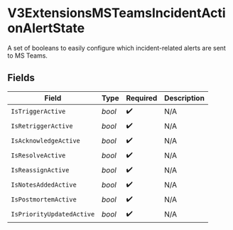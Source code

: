 # V3ExtensionsMSTeamsIncidentActionAlertState

A set of booleans to easily configure which incident-related alerts are sent to MS Teams.


## Fields

| Field                     | Type                      | Required                  | Description               |
| ------------------------- | ------------------------- | ------------------------- | ------------------------- |
| `IsTriggerActive`         | *bool*                    | :heavy_check_mark:        | N/A                       |
| `IsRetriggerActive`       | *bool*                    | :heavy_check_mark:        | N/A                       |
| `IsAcknowledgeActive`     | *bool*                    | :heavy_check_mark:        | N/A                       |
| `IsResolveActive`         | *bool*                    | :heavy_check_mark:        | N/A                       |
| `IsReassignActive`        | *bool*                    | :heavy_check_mark:        | N/A                       |
| `IsNotesAddedActive`      | *bool*                    | :heavy_check_mark:        | N/A                       |
| `IsPostmortemActive`      | *bool*                    | :heavy_check_mark:        | N/A                       |
| `IsPriorityUpdatedActive` | *bool*                    | :heavy_check_mark:        | N/A                       |